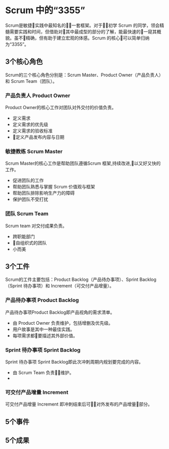 # Scrum 中的“3355”

Scrum是敏捷实践中最知名的一套框架。对于初学 Scrum 的同学，领会精髓需要实践和时间，但借助对其中最成型的部分的了解，能最快速的一窥其概貌。虽不精确，但有助于建立宏观的体感。Scrum 的核心可以简单归纳为“3355”。

## 3个核心角色

Scrum的三个核心角色分别是：Scrum Master、Product Owner（产品负责人）和 Scrum Team（团队）。

### 产品负责人 Product Owner

Product Owner的核心工作对团队对外交付的价值负责。

* 定义需求
* 定义需求的优先级
* 定义需求的验收标准
* 定义产品发布内容与日期

### 敏捷教练 Scrum Master

Scrum Master的核心工作是帮助团队遵循Scrum 框架,持续改进,以又好又快的工作。

* 促进团队的工作
* 帮助团队熟悉与掌握 Scrum 价值观与框架
* 帮助团队排除影响生产力的障碍
* 保护团队不受打扰

### 团队 Scrum Team

Scrum team 对交付成果负责。

* 跨职能部门
* 自组织式的团队
* 小而美 

## 3个工件

Scrum的工件主要包括：Product Backlog（产品待办事项）、Sprint Backlog （Sprint 待办事项）和 Increment（可交付产品增量）。

### 产品待办事项 Product Backlog

产品待办事项Product Backlog即产品视角的需求清单。

* 由 Product Owner 负责维护，包括增删及优先级。
* 用户故事是其中一种最佳实践。
* 每项需求都要描述其外部价值。

### Sprint 待办事项 Sprint Backlog

Sprint 待办事项 Sprint Backlog即此次冲刺周期内规划要完成的内容。

* 由 Scrum Team 负责维护。
* 


### 可交付产品增量 Increment

可交付产品增量 Increment 即冲刺结束后可对外发布的产品增量部分。

## 5个事件

## 5个成果